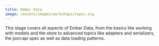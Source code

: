 ```yaml
---
title: Ember Data
image: /assets/images/workshops/topic.svg
---
```


This stage covers all aspects of Ember Data, from the basics like working with
models and the store to advanced topics like adapters and serializers, the
json:api spec as well as data loading patterns.
